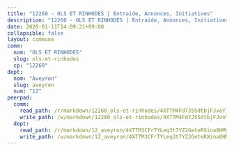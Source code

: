 ```yaml
---
title: "12260 - OLS ET RINHODES | Entraide, Annonces, Initiatives"
description: "12260 - OLS ET RINHODES | Entraide, Annonces, Initiatives"
date: 2020-01-11T14:09:21+09:00
collapsible: false
layout: commune
comm:
  nom: "OLS ET RINHODES"
  slug: ols-et-rinhodes
  cp: "12260"
dept:
  nom: "Aveyron"
  slug: aveyron
  num: "12"
peerpad:
  comm:
    read_path: /r/markdown/12260_ols-et-rinhodes/4XTTM4Fd7J55dtbjFJvoY7MFKnn9T2L7tLMJJi1D3CkgRNsdm
    write_path: /w/markdown/12260_ols-et-rinhodes/4XTTM4Fd7J55dtbjFJvoY7MFKnn9T2L7tLMJJi1D3CkgRNsdm-K3TgUtKUp9FTZwgTexizLm9zBob952LNbwYp4HP3RFXySTU6TQED516qjV54tnohjT4J9mVFhUMkcer9BejPTppzSbSmcpzVe9THc9FVD8wykSwx9Pt9LqNmuq2zdqfaEJSQPeZH
  dept:
    read_path: /r/markdown/12_aveyron/4XTTM3CFrTYLeq3t7YZ2GeteRXina8HMy585xLdATaEm28gJq
    write_path: /w/markdown/12_aveyron/4XTTM3CFrTYLeq3t7YZ2GeteRXina8HMy585xLdATaEm28gJq-K3TgUfu3tdsvnJNzfCjLcQBm4uQ83gag77qnaAo9pjUvbpQyfAVAxJdyULKffeJFVcGHHVraYZNVQhiGBeBUKBFLy2Vr8dapgU6tQCmoJQ6dgnoqRGmK9bSxqhW9VArfxRuTPcgV
---
```


